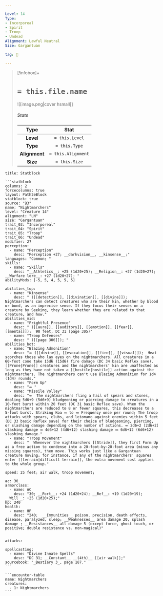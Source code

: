 ```yaml
---

Level: 14
Type:
- Incorporeal
- Spirit
- Troop
- Undead
Alignment: Lawful Neutral
Size: Gargantuan

tag: 👹

---
```


> [!infobox]+
> #  `= this.file.name`
> ![[image.png|cover hsmall]]
> ##### Stats
> Type | Stat |
> :---:|:---:|
> **Level** | `= this.Level` |
> **Type** | `= this.Type` |
> **Alignment** | `= this.Alignment` |
> **Size** | `= this.Size` |



````ad-info
title: Statblock

```statblock
columns: 2
forcecolumns: true
layout: Path2eBlock
statblock: true
source: "B3"
name: "Nightmarchers"
level: "Creature 14"
alignment: "LN"
size: "Gargantuan"
trait_03: "Incorporeal"
trait_04: "Spirit"
trait_05: "Troop"
trait_06: "Undead"
modifier: 27
perception:
  - name: "Perception"
    desc: "Perception +27; __darkvision__, __kinsense__;"
languages: "Common; "
skills:
  - name: "Skills"
    desc: "__Athletics__: +25 (1d20+25); __Religion__: +27 (1d20+27); __Warfare lore__: +27 (1d20+27); "
abilityMods: [-5, 5, 4, 5, 5, 5]

abilities_top:
  - name: "Kinsense"
    desc: " ([[detection]], [[divination]], [[divine]]);  Nightmarchers can detect creatures who are their kin, whether by blood or bond, as an imprecise sense. If they focus their senses on a creature by Seeking, they learn whether they are related to that creature, and how."
abilities_mid:
  - name: "Frightful Presence"
    desc: " ([[aura]], [[auditory]], [[emotion]], [[fear]], [[mental]]);  90 feet, DC 31 (page 305)"
  - name: "Troop Defenses"
    desc: " ([[page 306]]); "
abilities_bot:
  - name: "Blazing Admonition"
    desc: "⬺ ([[divine]], [[evocation]], [[fire]], [[visual]]);  Heat scorches those who lay eyes on the nightmarchers. All creatures in a 60-foot cone take 15d6 (15d6) fire damage (DC 34 basic Reflex save). [[Prone|Prone]] creatures and the nightmarchers' kin are unaffected as long as they have not taken a [[hostile|hostile]] action against the nightmarchers. The nightmarchers can't use Blazing Admonition for 1d4 (1d4) rounds."
  - name: "Form Up"
    desc: "⬻ "
  - name: "Missile Volley"
    desc: "⬺  The nightmarchers fling a hail of spears and stones, dealing 5d6+9 (5d6+9) bludgeoning or piercing damage to creatures in a 10-foot burst within 20 feet (DC 31 basic Reflex save). When the nightmarchers are reduced to 8 or fewer squares, this decreases to a 5-foot burst. Striking Koa ⬻ to ⬽ Frequency once per round; The troop attacks with spears, clubs, and leiomano against enemies within 5 feet (DC 33 basic Reflex save) for their choice of bludgeoning, piercing, or slashing damage depending on the number of actions. ⬻ 2d6+2 (2d6+2) slashing damage ⬺ 4d6+12 (4d6+12) slashing damage ⬽ 6d6+12 (6d6+12) slashing damage."
  - name: "Troop Movement"
    desc: "  Whenever the nightmarchers [[Stride]], they first Form Up as a free action to condense into a 20-foot-by-20-foot area (minus any missing squares), then move. This works just like a Gargantuan creature moving; for instance, if any of the nightmarchers' squares enter [[terrain|difficult terrain]], the extra movement cost applies to the whole group."

speed: 25 feet; air walk, troop movement;

ac: 30
armorclass:
  - name: AC
    desc: "30; __Fort__: +24 (1d20+24); __Ref__: +19 (1d20+19); __Will__: +25 (1d20+25);"
hp: 240
health:
  - name: HP
    desc: "240;  __Immunities__ poison, precision, death effects, disease, paralyzed, sleep; __Weaknesses__ area damage 20, splash damage ; __Resistances__ all damage 5 (except force, ghost touch, or positive; double resistance vs. non-magical)"


attacks:

spellcasting:
  - name: "Divine Innate Spells"
    desc: "DC 31; __Constant__ __(4th)__ [[air walk]];"
sourcebook: "_Bestiary 3_, page 187."
```

```encounter-table
name: Nightmarchers
creatures:
  - 1: Nightmarchers
```

````


